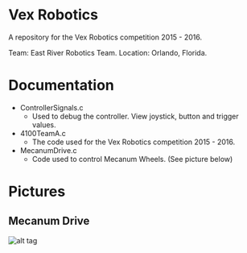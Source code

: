 # Vex Robotics

A repository for the Vex Robotics competition 2015 - 2016.

Team: East River Robotics Team.
Location: Orlando, Florida.

# Documentation

* ControllerSignals.c
  * Used to debug the controller. View joystick, button and trigger values.
* 4100TeamA.c
  * The code used for the Vex Robotics competition 2015 - 2016.
* MecanumDrive.c
  * Code used to control Mecanum Wheels. (See picture below)

# Pictures

## Mecanum Drive
![alt tag](https://goo.gl/urU7qt)
